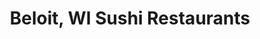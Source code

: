 ---
layout: city
title: Beloit, WI Sushi Restaurants
permalink: /wisconsin/beloit/
stateAbbr: WI
stateName: Wisconsin
cityName: Beloit
---